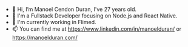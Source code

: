 - 👋 Hi, I’m Manoel Cendon Duran, I've 27 years old.
- 👋 I'm a Fullstack Developer focusing on Node.js and React Native.
- 👋 I'm currently working in Flimed.
- 📫 You can find me at https://www.linkedin.com/in/manoelduran/ or https://manoelduran.com/

<!---
manoelduran/manoelduran is a ✨ special ✨ repository because its `README.md` (this file) appears on your GitHub profile.
You can click the Preview link to take a look at your changes.
--->
